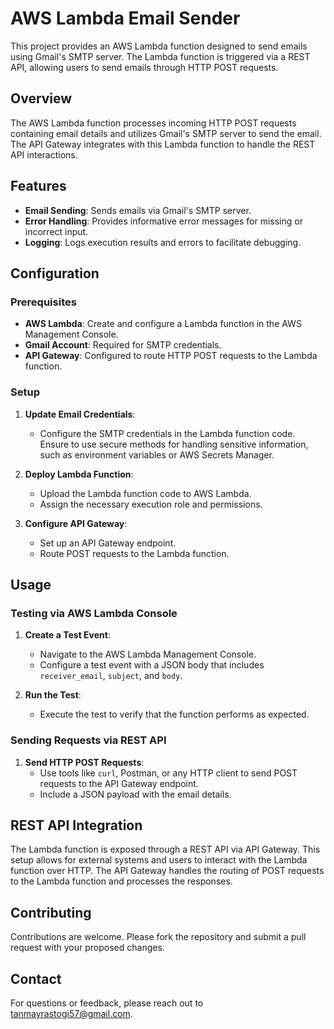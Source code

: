 # AWS Lambda Email Sender

This project provides an AWS Lambda function designed to send emails using Gmail's SMTP server. The Lambda function is triggered via a REST API, allowing users to send emails through HTTP POST requests.

## Overview

The AWS Lambda function processes incoming HTTP POST requests containing email details and utilizes Gmail's SMTP server to send the email. The API Gateway integrates with this Lambda function to handle the REST API interactions.

## Features

- **Email Sending**: Sends emails via Gmail's SMTP server.
- **Error Handling**: Provides informative error messages for missing or incorrect input.
- **Logging**: Logs execution results and errors to facilitate debugging.

## Configuration

### Prerequisites

- **AWS Lambda**: Create and configure a Lambda function in the AWS Management Console.
- **Gmail Account**: Required for SMTP credentials.
- **API Gateway**: Configured to route HTTP POST requests to the Lambda function.

### Setup

1. **Update Email Credentials**:
   - Configure the SMTP credentials in the Lambda function code. Ensure to use secure methods for handling sensitive information, such as environment variables or AWS Secrets Manager.

2. **Deploy Lambda Function**:
   - Upload the Lambda function code to AWS Lambda.
   - Assign the necessary execution role and permissions.

3. **Configure API Gateway**:
   - Set up an API Gateway endpoint.
   - Route POST requests to the Lambda function.

## Usage

### Testing via AWS Lambda Console

1. **Create a Test Event**:
   - Navigate to the AWS Lambda Management Console.
   - Configure a test event with a JSON body that includes `receiver_email`, `subject`, and `body`.

2. **Run the Test**:
   - Execute the test to verify that the function performs as expected.

### Sending Requests via REST API

1. **Send HTTP POST Requests**:
   - Use tools like `curl`, Postman, or any HTTP client to send POST requests to the API Gateway endpoint.
   - Include a JSON payload with the email details.

## REST API Integration

The Lambda function is exposed through a REST API via API Gateway. This setup allows for external systems and users to interact with the Lambda function over HTTP. The API Gateway handles the routing of POST requests to the Lambda function and processes the responses.

## Contributing

Contributions are welcome. Please fork the repository and submit a pull request with your proposed changes.


## Contact

For questions or feedback, please reach out to [tanmayrastogi57@gmail.com](mailto:tanmayrastogi57@gmail.com).
